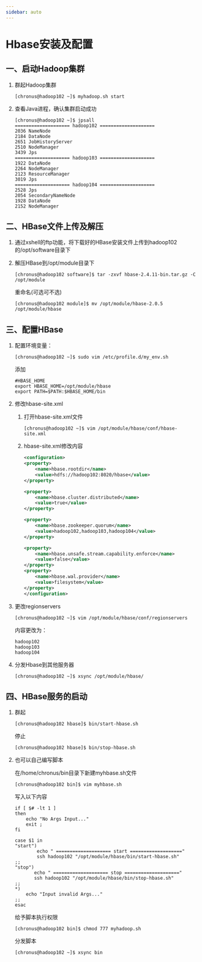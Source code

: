 ```yaml
---
sidebar: auto
---
```

# Hbase安装及配置

## 一、启动Hadoop集群

1. 群起Hadoop集群

   ```shell
   [chronus@hadoop102 ~]$ myhadoop.sh start
   ```

2. 查看Java进程，确认集群启动成功

   ```shell
   [chronus@hadoop102 ~]$ jpsall
   ==================== hadoop102 ====================
   2036 NameNode
   2184 DataNode
   2651 JobHistoryServer
   2510 NodeManager
   3439 Jps
   ==================== hadoop103 ====================
   1922 DataNode
   2264 NodeManager
   2123 ResourceManager
   3019 Jps
   ==================== hadoop104 ====================
   2528 Jps
   2054 SecondaryNameNode
   1928 DataNode
   2152 NodeManager
   ```

## 二、HBase文件上传及解压

1. 通过xshell的ftp功能，将下载好的HBase安装文件上传到hadoop102的/opt/software目录下

2. 解压HBase到/opt/module目录下

   ```shell
   [chronus@hadoop102 software]$ tar -zxvf hbase-2.4.11-bin.tar.gz -C /opt/module
   ```

   重命名(可选可不选)

   ```shell
   [chronus@hadoop102 module]$ mv /opt/module/hbase-2.0.5 /opt/module/hbase
   ```

## 三、配置HBase

1. 配置环境变量：

   ```shell
   [chronus@hadoop102 ~]$ sudo vim /etc/profile.d/my_env.sh
   ```

   添加

   ```shell
   #HBASE_HOME
   export HBASE_HOME=/opt/module/hbase
   export PATH=$PATH:$HBASE_HOME/bin
   ```

2. 修改hbase-site.xml

   1. 打开hbase-site.xml文件

      ```shell
      [chronus@hadoop102 ~]$ vim /opt/module/hbase/conf/hbase-site.xml
      ```

   2. hbase-site.xml修改内容

      ```xml
      <configuration>
      <property>
          <name>hbase.rootdir</name>
          <value>hdfs://hadoop102:8020/hbase</value>
      </property>
      
      <property>
          <name>hbase.cluster.distributed</name>
          <value>true</value>
      </property>
      
      <property>
          <name>hbase.zookeeper.quorum</name>
          <value>hadoop102,hadoop103,hadoop104</value>
      </property>
      
      <property>
          <name>hbase.unsafe.stream.capability.enforce</name>
          <value>false</value>
      </property>
      <property>
          <name>hbase.wal.provider</name>
          <value>filesystem</value>
      </property>
      </configuration>
      ```

3. 更改regionservers

   ```shell
   [chronus@hadoop102 ~]$ vim /opt/module/hbase/conf/regionservers
   ```

   内容更改为：

   ```
   hadoop102
   hadoop103
   hadoop104
   ```

4. 分发Hbase到其他服务器

   ```shell
   [chronus@hadoop102 ~]$ xsync /opt/module/hbase/
   ```

## 四、HBase服务的启动

1. 群起

   ```shell
   [chronus@hadoop102 hbase]$ bin/start-hbase.sh
   ```

   停止

   ```shell
   [chronus@hadoop102 hbase]$ bin/stop-hbase.sh
   ```

2. 也可以自己编写脚本

   在/home/chronus/bin目录下新建myhbase.sh文件

   ```shell
   [chronus@hadoop102 bin]$ vim myhbase.sh
   ```

   写入以下内容

   ```shell
   if [ $# -lt 1 ]
   then
       echo "No Args Input..."
       exit ;
   fi
   
   case $1 in
   "start")
           echo " ==================== start ==================="
           ssh hadoop102 "/opt/module/hbase/bin/start-hbase.sh"
   ;;
   "stop")
          echo " ==================== stop ===================="
          ssh hadoop102 "/opt/module/hbase/bin/stop-hbase.sh"
   ;;
   *)
       echo "Input invalid Args..."
   ;;
   esac
   ```

   给予脚本执行权限

   ```shell
   [chronus@hadoop102 bin]$ chmod 777 myhadoop.sh
   ```

   分发脚本

   ```shell
   [chronus@hadoop102 ~]$ xsync bin
   ```